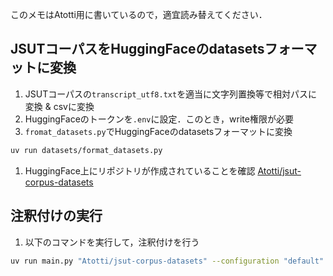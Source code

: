 このメモはAtotti用に書いているので，適宜読み替えてください．

## JSUTコーパスをHuggingFaceのdatasetsフォーマットに変換

1. JSUTコーパスの`transcript_utf8.txt`を適当に文字列置換等で相対パスに変換 & csvに変換
2. HuggingFaceのトークンを`.env`に設定．このとき，write権限が必要
3. `fromat_datasets.py`でHuggingFaceのdatasetsフォーマットに変換
```bash
uv run datasets/format_datasets.py
```
1. HuggingFace上にリポジトリが作成されていることを確認 [Atotti/jsut-corpus-datasets](https://huggingface.co/datasets/Atotti/jsut-corpus-datasets/tree/main)

## 注釈付けの実行
1. 以下のコマンドを実行して，注釈付けを行う
```bash
uv run main.py "Atotti/jsut-corpus-datasets" --configuration "default" --audio_column_name "audio" --text_column_name "text" --cpu_num_workers 8 --repo_id "jsut-corpus-tags-v1" --apply_squim_quality_estimation
```
